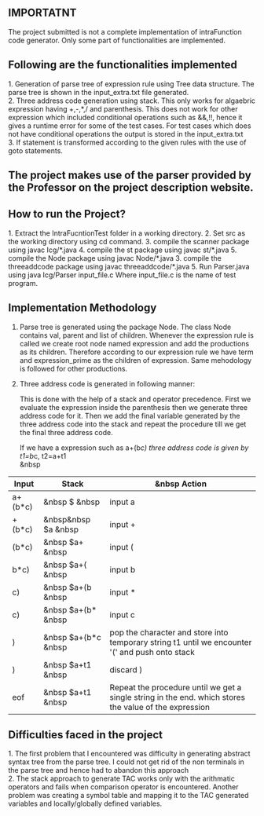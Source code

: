 <h2>IMPORTATNT </h2>
The project submitted is not a complete implementation of intraFunction code generator. Only some part of functionalities are implemented. 



<h2>Following are the functionalities implemented </h2>
1. Generation of parse tree of expression rule using Tree data structure. The parse tree is shown in the input_extra.txt file generated. <br>
2. Three address code generation using stack. This only works for algaebric expression having +,-,*,/ and parenthesis. This does not work for other expression which 
   included conditional operations such as &&,!!, hence it gives a runtime error for some of the test cases. For test cases which does not have conditional operations 
   the output is stored in the input_extra.txt <br>
3. If statement is transformed according to the given rules with the use of goto statements.   


<h2>The project makes use of the parser provided by the Professor on the project description website.</h2>


<h2>How to run the Project?</h2>
1. Extract the IntraFucntionTest folder in a working directory.
2. Set src as the working directory using cd command.
3. compile the scanner package using javac Icg/*.java
4. compile the st package using javac st/*.java
5. compile the Node package using javac Node/*.java
3. compile the threeaddcode package using javac threeaddcode/*.java
5. Run Parser.java using java Icg/Parser input_file.c   Where input_file.c is the name of test program.

<h2>Implementation Methodology</h2>

1. Parse tree is generated using the package Node. The class Node contains val, parent and list of children. Whenever the expression rule is called 
   we create root node named expression and add the productions as its children. Therefore according to our expression rule we have term and expression_prime as 
   the children of expression. Same mehodology is followed for other productions.
   
2. Three address code is generated in following manner:
   
   This is done with the help of a stack and operator precedence. First we evaluate the expression inside the parenthesis then we generate three address code for it.
   Then we add the final variable generated by the three address code into the stack and repeat the procedure till we get the final three address code. <br>
    
   If we have a expression such as a+(b*c)
   three address code is given by   t1=b*c, t2=a+t1 <br>  &nbsp
   
  | Input  |               Stack |      &nbsp        Action  |
  |-------|----------------------|------------------|
 |  a+(b*c) |     &nbsp          $         &nbsp    |      input a <br> |
 |  +(b*c)  |  &nbsp&nbsp             $a      &nbsp  |          input + <br> |
  |  (b*c)   |    &nbsp           $a+    &nbsp         |    input ( <br> |
 |   b*c)   |  &nbsp             $a+(      &nbsp      |    input b  <br> |
 |   c)     |    &nbsp          $a+(b     &nbsp       |   input * <br> |
 |    c)     |      &nbsp        $a+(b*    &nbsp      |    input c <br> |
 |     )     |    &nbsp          $a+(b*c    &nbsp     |    pop the character and store into temporary string t1 until we encounter '(' and push onto stack <br> |
  |   )      |   &nbsp           $a+t1     &nbsp       |   discard )  <br> |
  |   eof    |      &nbsp        $a+t1         &nbsp   |   Repeat the procedure until we get a single string in the end. which stores the value of the expression <br> |
	

<h2>Difficulties faced in the project</h2>
1. The first problem that I encountered was difficulty in generating abstract syntax tree from the parse tree. I could not get rid of the non terminals in the parse 
   tree and hence had to abandon this approach <br>
2. The stack approach to generate TAC works only with the arithmatic operators and fails when comparison operator is encountered. Another problem was creating a
   symbol table and mapping it to the TAC generated variables and locally/globally defined variables.   
